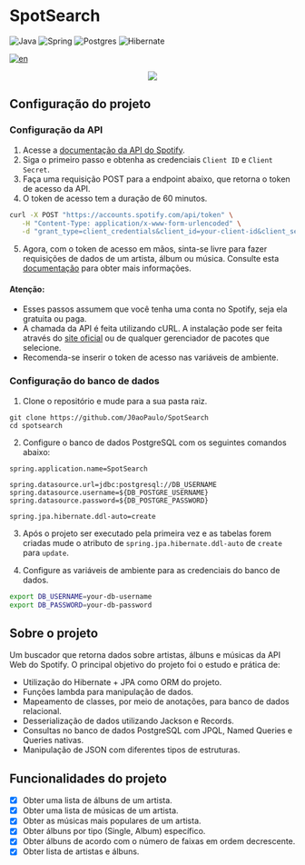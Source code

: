# SpotSearch

![Java](https://img.shields.io/badge/java-%23ED8B00.svg?style=for-the-badge&logo=openjdk&logoColor=white)
![Spring](https://img.shields.io/badge/spring-%236DB33F.svg?style=for-the-badge&logo=spring&logoColor=white)
![Postgres](https://img.shields.io/badge/postgres-%23316192.svg?style=for-the-badge&logo=postgresql&logoColor=white)
![Hibernate](https://img.shields.io/badge/Hibernate-717D36?style=for-the-badge&logo=Hibernate)

[![en](https://img.shields.io/badge/lang-en-red.svg)](https://github.com/J0aoPaulo/SpotSearch/blob/main/README.md)

<p align=center>
<img src="https://github.com/J0aoPaulo/SpotSearch/assets/98539735/5252de87-4cd0-442f-9516-a6f25f4bde48">
</p>

## Configuração do projeto

### Configuração da API
1. Acesse a [documentação da API do Spotify](https://developer.spotify.com/documentation/web-api/tutorials/getting-started).
2. Siga o primeiro passo e obtenha as credenciais `Client ID` e `Client Secret`.
3. Faça uma requisição POST para a endpoint abaixo, que retorna o token de acesso da API.
4. O token de acesso tem a duração de 60 minutos.
```bash
curl -X POST "https://accounts.spotify.com/api/token" \
   -H "Content-Type: application/x-www-form-urlencoded" \
   -d "grant_type=client_credentials&client_id=your-client-id&client_secret=your-client-secret"
```
5. Agora, com o token de acesso em mãos, sinta-se livre para fazer requisições de dados de um artista, álbum ou música. 
Consulte esta [documentação](https://developer.spotify.com/documentation/web-api/reference/search) para obter mais informações.
#### Atenção:
- Esses passos assumem que você tenha uma conta no Spotify, seja ela gratuita ou paga.
- A chamada da API é feita utilizando cURL. A instalação pode ser feita através do 
[site oficial](https://curl.se/download.html) ou de qualquer gerenciador de pacotes que selecione.
- Recomenda-se inserir o token de acesso nas variáveis de ambiente.

### Configuração do banco de dados
1. Clone o repositório e mude para a sua pasta raiz.
```
git clone https://github.com/J0aoPaulo/SpotSearch
cd spotsearch
```
2. Configure o banco de dados PostgreSQL com os seguintes comandos abaixo:
```properties
spring.application.name=SpotSearch

spring.datasource.url=jdbc:postgresql://DB_USERNAME
spring.datasource.username=${DB_POSTGRE_USERNAME}
spring.datasource.password=${DB_POSTGRE_PASSWORD}

spring.jpa.hibernate.ddl-auto=create
```
3. Após o projeto ser executado pela primeira vez e as tabelas forem criadas
mude o atributo de `spring.jpa.hibernate.ddl-auto` de `create `para `update`.

4. Configure as variáveis de ambiente para as credenciais do banco de dados.
```bash
export DB_USERNAME=your-db-username
export DB_PASSWORD=your-db-password
```

## Sobre o projeto
Um buscador que retorna dados sobre artistas, álbuns e músicas da API Web do Spotify. O principal objetivo do projeto foi
o estudo e prática de:
- Utilização do Hibernate + JPA como ORM do projeto.
- Funções lambda para manipulação de dados.
- Mapeamento de classes, por meio de anotações, para banco de dados relacional.
- Desserialização de dados utilizando Jackson e Records.
- Consultas no banco de dados PostgreSQL com JPQL, Named Queries e Queries nativas.
- Manipulação de JSON com diferentes tipos de estruturas. 

## Funcionalidades do projeto
- [x] Obter uma lista de álbuns de um artista.
- [x] Obter uma lista de músicas de um artista.
- [x] Obter as músicas mais populares de um artista.
- [x] Obter álbuns por tipo (Single, Album) específico.
- [x] Obter álbuns de acordo com o número de faixas em ordem decrescente.
- [x] Obter lista de artistas e álbuns.
